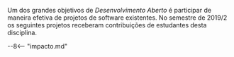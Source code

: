 Um dos grandes objetivos de *Desenvolvimento Aberto* é participar de maneira efetiva de projetos de software existentes. No semestre de 2019/2 os seguintes projetos receberam contribuições de estudantes desta disciplina. 


--8<-- "impacto.md"

